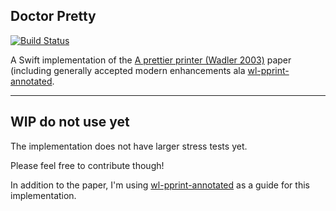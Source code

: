 ## Doctor Pretty

[![Build Status](https://travis-ci.org/bkase/DoctorPretty.svg?branch=master)](https://travis-ci.org/bkase/DoctorPretty)

A Swift implementation of the [A prettier printer (Wadler 2003)](https://homepages.inf.ed.ac.uk/wadler/papers/prettier/prettier.pdf) paper (including generally accepted modern enhancements ala [wl-pprint-annotated](https://github.com/minad/wl-pprint-annotated/blob/master/src/Text/PrettyPrint/Annotated/WL.hs).

---

## WIP do not use yet

The implementation does not have larger stress tests yet.

Please feel free to contribute though!

In addition to the paper, I'm using [wl-pprint-annotated](https://github.com/minad/wl-pprint-annotated/blob/master/src/Text/PrettyPrint/Annotated/WL.hs) as a guide for this implementation.

